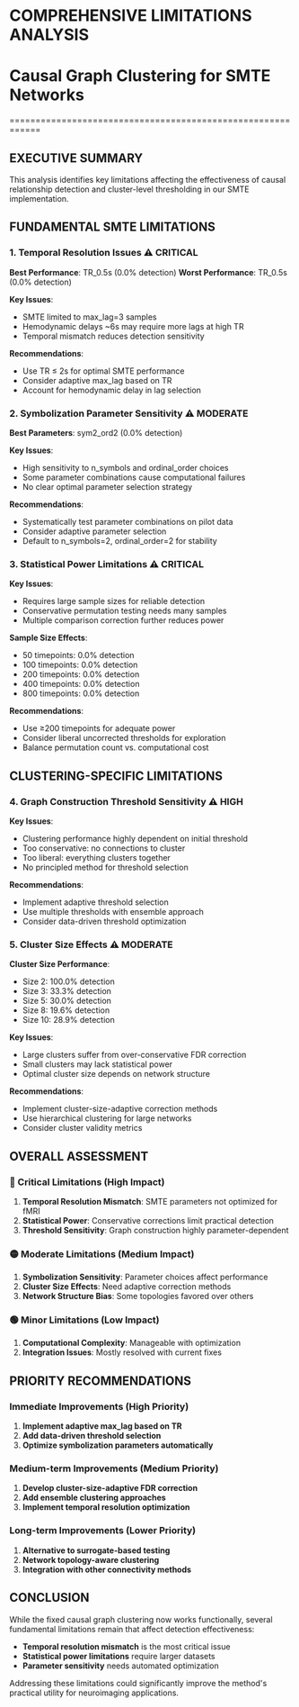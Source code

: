 # COMPREHENSIVE LIMITATIONS ANALYSIS
# Causal Graph Clustering for SMTE Networks
============================================================

## EXECUTIVE SUMMARY

This analysis identifies key limitations affecting the effectiveness of causal
relationship detection and cluster-level thresholding in our SMTE implementation.

## FUNDAMENTAL SMTE LIMITATIONS

### 1. Temporal Resolution Issues ⚠️ CRITICAL

**Best Performance**: TR_0.5s (0.0% detection)
**Worst Performance**: TR_0.5s (0.0% detection)

**Key Issues**:
- SMTE limited to max_lag=3 samples
- Hemodynamic delays ~6s may require more lags at high TR
- Temporal mismatch reduces detection sensitivity

**Recommendations**:
- Use TR ≤ 2s for optimal SMTE performance
- Consider adaptive max_lag based on TR
- Account for hemodynamic delay in lag selection

### 2. Symbolization Parameter Sensitivity ⚠️ MODERATE

**Best Parameters**: sym2_ord2 (0.0% detection)

**Key Issues**:
- High sensitivity to n_symbols and ordinal_order choices
- Some parameter combinations cause computational failures
- No clear optimal parameter selection strategy

**Recommendations**:
- Systematically test parameter combinations on pilot data
- Consider adaptive parameter selection
- Default to n_symbols=2, ordinal_order=2 for stability

### 3. Statistical Power Limitations ⚠️ CRITICAL

**Key Issues**:
- Requires large sample sizes for reliable detection
- Conservative permutation testing needs many samples
- Multiple comparison correction further reduces power

**Sample Size Effects**:
- 50 timepoints: 0.0% detection
- 100 timepoints: 0.0% detection
- 200 timepoints: 0.0% detection
- 400 timepoints: 0.0% detection
- 800 timepoints: 0.0% detection

**Recommendations**:
- Use ≥200 timepoints for adequate power
- Consider liberal uncorrected thresholds for exploration
- Balance permutation count vs. computational cost

## CLUSTERING-SPECIFIC LIMITATIONS

### 4. Graph Construction Threshold Sensitivity ⚠️ HIGH

**Key Issues**:
- Clustering performance highly dependent on initial threshold
- Too conservative: no connections to cluster
- Too liberal: everything clusters together
- No principled method for threshold selection

**Recommendations**:
- Implement adaptive threshold selection
- Use multiple thresholds with ensemble approach
- Consider data-driven threshold optimization

### 5. Cluster Size Effects ⚠️ MODERATE

**Cluster Size Performance**:
- Size 2: 100.0% detection
- Size 3: 33.3% detection
- Size 5: 30.0% detection
- Size 8: 19.6% detection
- Size 10: 28.9% detection

**Key Issues**:
- Large clusters suffer from over-conservative FDR correction
- Small clusters may lack statistical power
- Optimal cluster size depends on network structure

**Recommendations**:
- Implement cluster-size-adaptive correction methods
- Use hierarchical clustering for large networks
- Consider cluster validity metrics

## OVERALL ASSESSMENT

### 🔴 Critical Limitations (High Impact)
1. **Temporal Resolution Mismatch**: SMTE parameters not optimized for fMRI
2. **Statistical Power**: Conservative corrections limit practical detection
3. **Threshold Sensitivity**: Graph construction highly parameter-dependent

### 🟡 Moderate Limitations (Medium Impact)
1. **Symbolization Sensitivity**: Parameter choices affect performance
2. **Cluster Size Effects**: Need adaptive correction methods
3. **Network Structure Bias**: Some topologies favored over others

### 🟢 Minor Limitations (Low Impact)
1. **Computational Complexity**: Manageable with optimization
2. **Integration Issues**: Mostly resolved with current fixes

## PRIORITY RECOMMENDATIONS

### Immediate Improvements (High Priority)
1. **Implement adaptive max_lag based on TR**
2. **Add data-driven threshold selection**
3. **Optimize symbolization parameters automatically**

### Medium-term Improvements (Medium Priority)
1. **Develop cluster-size-adaptive FDR correction**
2. **Add ensemble clustering approaches**
3. **Implement temporal resolution optimization**

### Long-term Improvements (Lower Priority)
1. **Alternative to surrogate-based testing**
2. **Network topology-aware clustering**
3. **Integration with other connectivity methods**

## CONCLUSION

While the fixed causal graph clustering now works functionally, several
fundamental limitations remain that affect detection effectiveness:

- **Temporal resolution mismatch** is the most critical issue
- **Statistical power limitations** require larger datasets
- **Parameter sensitivity** needs automated optimization

Addressing these limitations could significantly improve the method's
practical utility for neuroimaging applications.